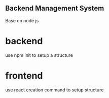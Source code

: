 ## Backend Management System
 Base on node js
# backend
  use npm init to setup a structure
# frontend
  use react creation command to setup structure
